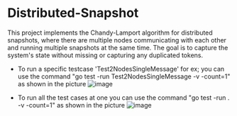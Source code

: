 # Distributed-Snapshot

This project implements the Chandy-Lamport algorithm for distributed snapshots, where there are multiple nodes communicating with each other and running multiple snapshots at the same time.
The goal is to capture the system's state without missing or capturing any duplicated tokens.

- To run a specific testcase 'Test2NodesSingleMessage' for ex; you can use the command "go test -run Test2NodesSingleMessage  -v -count=1" as shown in the picture
![image](https://github.com/omarsalah448/Distributed-Snapshot/assets/108231831/ec032bfd-1200-4006-a9b5-2e751eb0198e)

- To run all the test cases at one you can use the command "go test -run . -v -count=1" as shown in the picture
![image](https://github.com/omarsalah448/Distributed-Snapshot/assets/108231831/1e1ec9fe-0b27-43ec-8f0e-e9390ade1304)
